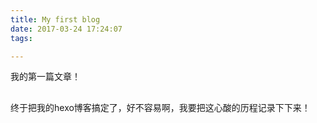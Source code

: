 ```yaml
---
title: My first blog
date: 2017-03-24 17:24:07
tags: 

---
```

我的第一篇文章！

##
终于把我的hexo博客搞定了，好不容易啊，我要把这心酸的历程记录下下来！
##
